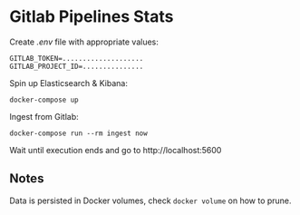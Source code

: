 # Gitlab Pipelines Stats

Create _.env_ file with appropriate values:

```
GITLAB_TOKEN=....................
GITLAB_PROJECT_ID=...............
```

Spin up Elasticsearch & Kibana:

```
docker-compose up
```

Ingest from Gitlab:

```
docker-compose run --rm ingest now
```

Wait until execution ends and go to http://localhost:5600


## Notes

Data is persisted in Docker volumes, check `docker volume` on how to prune.
